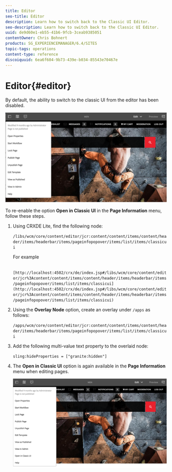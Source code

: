 ```yaml
---
title: Editor
seo-title: Editor
description: Learn how to switch back to the Classic UI Editor.
seo-description: Learn how to switch back to the Classic UI Editor.
uuid: de9d60e1-eb55-41b6-9fcb-3ceab9385051
contentOwner: Chris Bohnert
products: SG_EXPERIENCEMANAGER/6.4/SITES
topic-tags: operations
content-type: reference
discoiquuid: 6ea6f604-9b73-439e-b034-85543e70467e
---
```


# Editor{#editor}

By default, the ability to switch to the classic UI from the editor has been disabled.

![](assets/chlimage_1-9.png)

To re-enable the option **Open in Classic UI** in the **Page Information** menu, follow these steps.

1. Using CRXDE Lite, find the following node:

   `/libs/wcm/core/content/editor/jcr:content/content/items/content/header/items/headerbar/items/pageinfopopover/items/list/items/classicui`

   For example

   ` [http://localhost:4502/crx/de/index.jsp#/libs/wcm/core/content/editor/jcr%3Acontent/content/items/content/header/items/headerbar/items/pageinfopopover/items/list/items/classicui](http://localhost:4502/crx/de/index.jsp#/libs/wcm/core/content/editor/jcr%3Acontent/content/items/content/header/items/headerbar/items/pageinfopopover/items/list/items/classicui)`

1. Using the **Overlay Node** option, create an overlay under `/apps` as follows:

   `/apps/wcm/core/content/editor/jcr:content/content/items/content/header/items/headerbar/items/pageinfopopover/items/list/items/classicui`

1. Add the following multi-value text property to the overlaid node:

   `sling:hideProperties = ["granite:hidden"]`

1. The **Open in Classic UI** option is again available in the **Page Information** menu when editing pages.

   ![](assets/chlimage_1-10.png)

